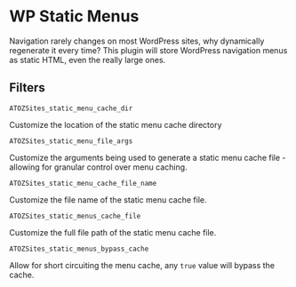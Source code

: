 # WP Static Menus

Navigation rarely changes on most WordPress sites, why dynamically regenerate it every time? This plugin will store WordPress navigation menus as static HTML, even the really large ones.

## Filters

`ATOZSites_static_menu_cache_dir`

Customize the location of the static menu cache directory

`ATOZSites_static_menu_file_args`

Customize the arguments being used to generate a static menu cache file - allowing for granular control over menu caching.

`ATOZSites_static_menu_cache_file_name`

Customize the file name of the static menu cache file.

`ATOZSites_static_menus_cache_file`

Customize the full file path of the static menu cache file.

`ATOZSites_static_menus_bypass_cache`

Allow for short circuiting the menu cache, any `true` value will bypass the cache.
